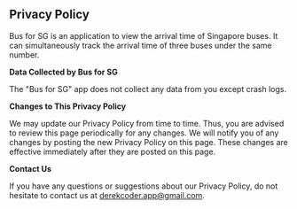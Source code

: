 ## Privacy Policy

Bus for SG is an application to view the arrival time of Singapore buses. It can simultaneously track the arrival time of three buses under the same number.

**Data Collected by Bus for SG**

The "Bus for SG" app does not collect any data from you except crash logs.

**Changes to This Privacy Policy**

We may update our Privacy Policy from time to time. Thus, you are advised to review this page periodically for any changes. We will notify you of any changes by posting the new Privacy Policy on this page. These changes are effective immediately after they are posted on this page.

**Contact Us**

If you have any questions or suggestions about our Privacy Policy, do not hesitate to contact us at derekcoder.app@gmail.com.
